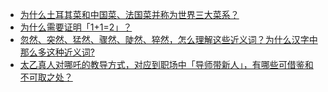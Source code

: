 + [为什么土耳其菜和中国菜、法国菜并称为世界三大菜系？](https://daily.zhihu.com/story/9778980)
+ [为什么需要证明「1+1=2」？](https://daily.zhihu.com/story/9778965)
+ [忽然、突然、猛然、骤然、陡然、猝然，怎么理解这些近义词？为什么汉字中那么多这种近义词?](https://daily.zhihu.com/story/9778968)
+ [太乙真人对哪吒的教导方式，对应到职场中「导师带新人」，有哪些可借鉴和不可取之处？](https://daily.zhihu.com/story/9779013)
